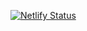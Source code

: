 [![Netlify Status](https://api.netlify.com/api/v1/badges/d2785c91-6438-42ba-847e-107c82fdb0df/deploy-status)](https://app.netlify.com/sites/jamstack-static-generated-app/deploys)
